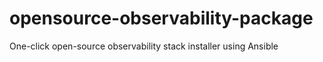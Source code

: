 # opensource-observability-package
One-click open-source observability stack installer using Ansible
